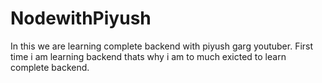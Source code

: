 # NodewithPiyush
In this we are learning complete backend with piyush garg youtuber.
First time i am learning backend thats why i am to much exicted to learn complete backend.